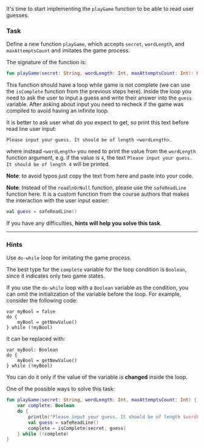 It's time to start implementing the `playGame` function to be able to read user guesses.

### Task

Define a new function `playGame`, which accepts `secret`, `wordLength`, and `maxAttemptsCount` 
and imitates the game process.

<div class="hint" title="Push me to see the signature of the playGame function">

The signature of the function is:
```kotlin
fun playGame(secret: String, wordLength: Int, maxAttemptsCount: Int): Unit
```
</div>

This function should have a loop while game is not complete 
(we can use the `isComplete` function from the previous steps here).
Inside the loop you need to ask the user to input a guess and write their answer into the `guess` variable.
After asking about input you need to recheck if the game was compiled to avoid having an infinite loop.

It is better to ask user what do you expect to get, so print this text before read line user input:

```text
Please input your guess. It should be of length <wordLength>.
```
where instead `<wordLength>` you need to print the value from the `wordLength` function argument, e.g. if the value is `4`,
the text `Please input your guess. It should be of length 4` will be printed.

**Note**: to avoid typos just copy the text from here and paste into your code.

**Note**: Instead of the `readlnOrNull` function, please use the `safeReadLine` function here. 
It is a custom function from the course authors that makes the interaction with the user input easier:

```kotlin
val guess = safeReadLine()
```

If you have any difficulties, **hints will help you solve this task**.

----

### Hints

<div class="Hint" title="Push me to get help with `playGame` function">

Use `do-while` loop for imitating the game process.
</div>

<div class="Hint" title="Push me to learn which type for the condition variable for the loop is better to use">

The best type for the `complete` variable for the loop condition is `Boolean`, since it indicates only two game states.
</div>

<div class="Hint" title="Push me to get a code style hint">

If you use the `do-while` loop with a `Boolean` variable as the condition, 
you can omit the initialization of the variable before the loop. For example, consider the following code:
```
var myBool = false
do {
    myBool = getNewValue()
} while (!myBool)
```
It can be replaced with:
```
var myBool: Boolean
do {
    myBool = getNewValue()
} while (!myBool)
```
You can do it only if the value of the variable is <b>changed</b> inside the loop.
</div>

<div class="Hint" title="Push me to see the correct solution of this task">

One of the possible ways to solve this task:
```kotlin
fun playGame(secret: String, wordLength: Int, maxAttemptsCount: Int) {
    var complete: Boolean
    do {
        println("Please input your guess. It should be of length $wordLength.")
        val guess = safeReadLine()
        complete = isComplete(secret, guess)
    } while (!complete)
}
```
</div>
